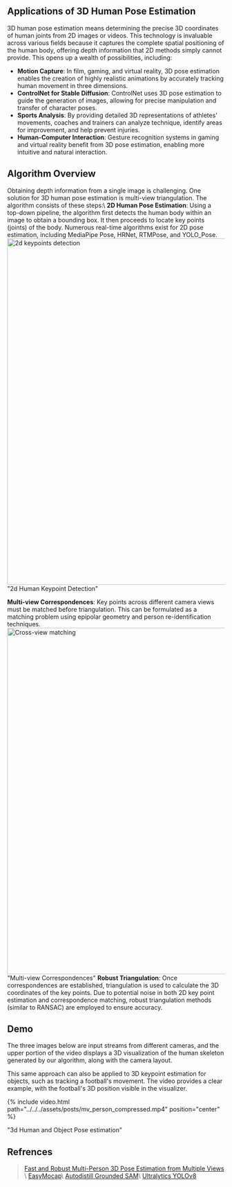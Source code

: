 


## Applications of 3D Human Pose Estimation
3D human pose estimation means determining the precise 3D coordinates of human joints from 2D images or videos. This technology is invaluable across various fields because it captures the complete spatial positioning of the human body, offering depth information that 2D methods simply cannot provide. This opens up a wealth of possibilities, including:
- **Motion Capture**: In film, gaming, and virtual reality, 3D pose estimation enables the creation of highly realistic animations by accurately tracking human movement in three dimensions.
- **ControlNet for Stable Diffusion**: ControlNet uses 3D pose estimation to guide the generation of images, allowing for precise manipulation and transfer of character poses.
- **Sports Analysis**: By providing detailed 3D representations of athletes' movements, coaches and trainers can analyze technique, identify areas for improvement, and help prevent injuries.
- **Human-Computer Interaction**: Gesture recognition systems in gaming and virtual reality benefit from 3D pose estimation, enabling more intuitive and natural interaction.


## Algorithm Overview
Obtaining depth information from a single image is challenging. One solution for 3D human pose estimation is multi-view triangulation. The algorithm consists of these steps:\\
**2D Human Pose Estimation**:  Using a top-down pipeline, the algorithm first detects the human body within an image to obtain a bounding box. It then proceeds to locate key points (joints) of the body. Numerous real-time algorithms exist for 2D pose estimation, including MediaPipe Pose, HRNet, RTMPose, and YOLO_Pose.
<img src="../../../assets/posts/2d_img_keypoints.png" width="800" height= auto alt="2d keypoints detection">
<span class="caption text-muted"> "2d Human Keypoint Detection" </span>

**Multi-view Correspondences**: Key points across different camera views must be matched before triangulation. This can be formulated as a matching problem using epipolar geometry and person re-identification techniques.
<img src="../../../assets/posts/mv_correspondence.png " width="800" height= auto alt="Cross-view matching">
<span class="caption text-muted"> "Multi-view Correspondences" </span>
**Robust Triangulation**: Once correspondences are established, triangulation is used to calculate the 3D coordinates of the key points. Due to potential noise in both 2D key point estimation and correspondence matching, robust triangulation methods (similar to RANSAC) are employed to ensure accuracy.

## Demo
The three images below are input streams from different cameras, and the upper portion of the video displays a 3D visualization of the human skeleton generated by our algorithm, along with the camera layout.

This same approach can also be applied to 3D keypoint estimation for objects, such as tracking a football's movement. The video provides a clear example, with the football's 3D position visible in the visualizer.

<div class="col-sm mt-0 mt-md-0">
    {% include video.html path="../../../assets/posts/mv_person_compressed.mp4" position="center"  %}
</div>

<span class="caption text-muted"> "3d Human and Object Pose estimation" </span>


## Refrences
> [Fast and Robust Multi-Person 3D Pose Estimation from Multiple Views](https://arxiv.org/pdf/1901.04111) \\
> [EasyMocap](https://chingswy.github.io/easymocap-public-doc/quickstart/quickstart.html)\\
> [Autodistill Grounded SAM](https://github.com/autodistill/autodistill-grounded-sam)\\
> [Ultralytics YOLOv8 ](https://github.com/ultralytics/ultralytics)